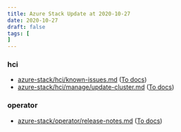 ```yaml
---
title: Azure Stack Update at 2020-10-27
date: 2020-10-27
draft: false
tags: [
]
---
```


### hci
- [azure-stack/hci/known-issues.md](https://github.com/MicrosoftDocs/azure-stack-docs/compare/b13ce65..07b7fac#diff-e29c452edfffefad3e197a00b3f0044ef84280a0e97b90c3f0b4376a70f0aeef) ([To docs](https://docs.microsoft.com/en-us/azure-stack/hci/known-issues?WT.mc_id=AZ-MVP-5003408))
- [azure-stack/hci/manage/update-cluster.md](https://github.com/MicrosoftDocs/azure-stack-docs/compare/b13ce65..07b7fac#diff-85956099c158ae300610e0b0da6d2ff05100146531bb6d25481d0b15f2878fb3) ([To docs](https://docs.microsoft.com/en-us/azure-stack/hci/manage/update-cluster?WT.mc_id=AZ-MVP-5003408))
    
### operator
- [azure-stack/operator/release-notes.md](https://github.com/MicrosoftDocs/azure-stack-docs/compare/b13ce65..07b7fac#diff-2135bea1e8ba86ced8f1132666bad8511311d8b2daf186e8f7bcee06513e1035) ([To docs](https://docs.microsoft.com/en-us/azure-stack/operator/release-notes?WT.mc_id=AZ-MVP-5003408))
    
